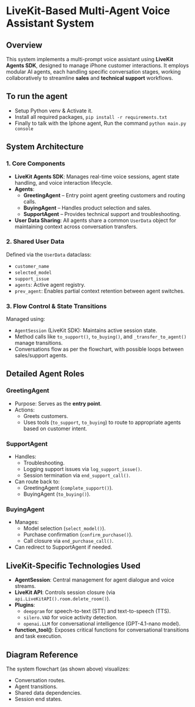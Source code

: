 # LiveKit-Based Multi-Agent Voice Assistant System

## Overview

This system implements a multi-prompt voice assistant using **LiveKit Agents SDK**, designed to manage iPhone customer interactions. It employs modular AI agents, each handling specific conversation stages, working collaboratively to streamline **sales** and **technical support** workflows.


## To run the agent
- Setup Python venv & Activate it.
- Install all required packages, `pip install -r requirements.txt`
- Finally to talk with the Iphone agent, Run the command `python main.py console`

## System Architecture

### 1. Core Components

- **LiveKit Agents SDK**: Manages real-time voice sessions, agent state handling, and voice interaction lifecycle.
- **Agents**:
  - **GreetingAgent** – Entry point agent greeting customers and routing calls.
  - **BuyingAgent** – Handles product selection and sales.
  - **SupportAgent** – Provides technical support and troubleshooting.
- **User Data Sharing**: All agents share a common `UserData` object for maintaining context across conversation transfers.

### 2. Shared User Data

Defined via the `UserData` dataclass:

- `customer_name`
- `selected_model`
- `support_issue`
- `agents`: Active agent registry.
- `prev_agent`: Enables partial context retention between agent switches.

### 3. Flow Control & State Transitions

Managed using:

- `AgentSession` (LiveKit SDK): Maintains active session state.
- Method calls like `to_support()`, `to_buying()`, and `_transfer_to_agent()` manage transitions.
- Conversations flow as per the flowchart, with possible loops between sales/support agents.

## Detailed Agent Roles

### GreetingAgent

- Purpose: Serves as the **entry point**.
- Actions:
  - Greets customers.
  - Uses tools (`to_support`, `to_buying`) to route to appropriate agents based on customer intent.

### SupportAgent

- Handles:
  - Troubleshooting.
  - Logging support issues via `log_support_issue()`.
  - Session termination via `end_support_call()`.
- Can route back to:
  - GreetingAgent (`complete_support()`).
  - BuyingAgent (`to_buying()`).

### BuyingAgent

- Manages:
  - Model selection (`select_model()`).
  - Purchase confirmation (`confirm_purchase()`).
  - Call closure via `end_purchase_call()`.
- Can redirect to SupportAgent if needed.

## LiveKit-Specific Technologies Used

- **AgentSession**: Central management for agent dialogue and voice streams.
- **LiveKit API**: Controls session closure (via `api.LiveKitAPI().room.delete_room()`).
- **Plugins**:
  - `deepgram` for speech-to-text (STT) and text-to-speech (TTS).
  - `silero.VAD` for voice activity detection.
  - `openai.LLM` for conversational intelligence (GPT-4.1-nano model).
- **function\_tool()**: Exposes critical functions for conversational transitions and task execution.

## Diagram Reference

The system flowchart (as shown above) visualizes:

- Conversation routes.
- Agent transitions.
- Shared data dependencies.
- Session end states.